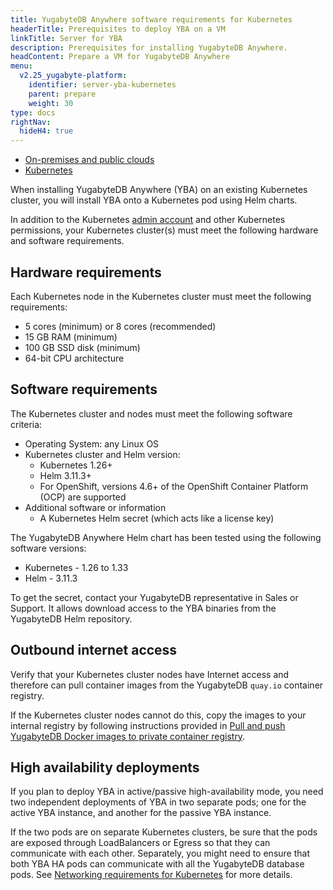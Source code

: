```yaml
---
title: YugabyteDB Anywhere software requirements for Kubernetes
headerTitle: Prerequisites to deploy YBA on a VM
linkTitle: Server for YBA
description: Prerequisites for installing YugabyteDB Anywhere.
headContent: Prepare a VM for YugabyteDB Anywhere
menu:
  v2.25_yugabyte-platform:
    identifier: server-yba-kubernetes
    parent: prepare
    weight: 30
type: docs
rightNav:
  hideH4: true
---
```


<ul class="nav nav-tabs-alt nav-tabs-yb">

  <li>
    <a href="../server-yba/" class="nav-link">
      <i class="fa-solid fa-building"></i>On-premises and public clouds</a>
  </li>

  <li>
    <a href="../server-yba-kubernetes/" class="nav-link active">
      <i class="fa-regular fa-dharmachakra" aria-hidden="true"></i>Kubernetes</a>
  </li>

</ul>

When installing YugabyteDB Anywhere (YBA) on an existing Kubernetes cluster, you will install YBA onto a Kubernetes pod using Helm charts.

In addition to the Kubernetes [admin account](../cloud-permissions/cloud-permissions-nodes/) and other Kubernetes permissions, your Kubernetes cluster(s) must meet the following hardware and software requirements.

## Hardware requirements

Each Kubernetes node in the Kubernetes cluster must meet the following requirements:

- 5 cores (minimum) or 8 cores (recommended)
- 15 GB RAM (minimum)
- 100 GB SSD disk (minimum)
- 64-bit CPU architecture

## Software requirements

The Kubernetes cluster and nodes must meet the following software criteria:

- Operating System: any Linux OS
- Kubernetes cluster and Helm version:
  - Kubernetes 1.26+
  - Helm 3.11.3+
  - For OpenShift, versions 4.6+ of the OpenShift Container Platform (OCP) are supported
- Additional software or information
  - A Kubernetes Helm secret (which acts like a license key)

The YugabyteDB Anywhere Helm chart has been tested using the following software versions:

- Kubernetes - 1.26 to 1.33
- Helm - 3.11.3

To get the secret, contact your YugabyteDB representative in Sales or Support. It allows download access to the YBA binaries from the YugabyteDB Helm repository.

## Outbound internet access

Verify that your Kubernetes cluster nodes have Internet access and therefore can pull container images from the YugabyteDB `quay.io` container registry.

If the Kubernetes cluster nodes cannot do this, copy the images to your internal registry by following instructions provided in [Pull and push YugabyteDB Docker images to private container registry](../server-nodes-software/software-kubernetes/#pull-and-push-yugabytedb-docker-images-to-private-container-registry).

## High availability deployments

If you plan to deploy YBA in active/passive high-availability mode, you need two independent deployments of YBA in two separate pods; one for the active YBA instance, and another for the passive YBA instance.

If the two pods are on separate Kubernetes clusters, be sure that the pods are exposed through LoadBalancers or Egress so that they can communicate with each other. Separately, you might need to ensure that both YBA HA pods can communicate with all the YugabyteDB database pods. See [Networking requirements for Kubernetes](../networking-kubernetes/) for more details.
